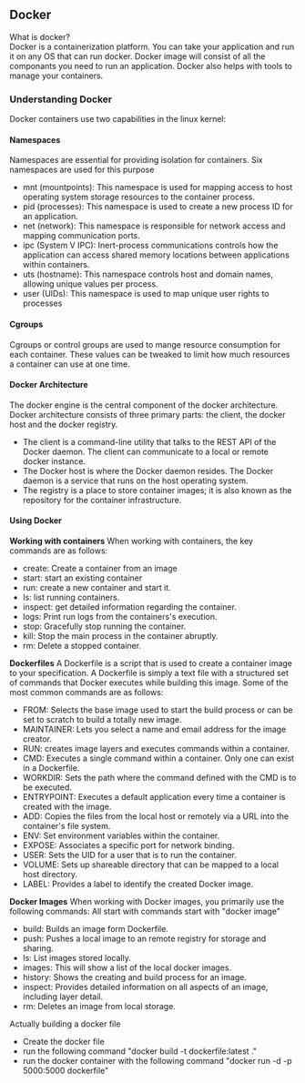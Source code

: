 
## Docker
What is docker?  
Docker is a containerization platform. You can take your application and run it on any OS that can run docker. Docker image will consist of all the componants you need to run an application. Docker also helps with tools to manage your containers.

### Understanding Docker
Docker containers use two capabilities in the linux kernel:  
#### Namespaces
Namespaces are essential for providing isolation for containers. Six namespaces are used for this purpose
- mnt (mountpoints): This namespace is used for mapping access to host operating system storage resources to the container process.
- pid (processes): This namespace is used to create a new process ID for an application.
- net (network): This namespace is responsible for network access and mapping communication ports.
- ipc (System V IPC): Inert-process communications controls how the application can access shared memory locations between applications within containers.
- uts (hostname): This namespace controls host and domain names, allowing unique values per process.
- user (UIDs): This namespace is used to map unique user rights to processes
#### Cgroups
Cgroups or control groups are used to mange resource consumption for each container. These values can be tweaked to limit how much resources a container can use at one time.

#### Docker Architecture
The docker engine is the central component of the docker architecture. Docker architecture consists of three primary parts: the client, the docker host and the docker registry.
- The client is a command-line utility that talks to the REST API of the Docker daemon. The client can communicate to a local or remote docker instance.
- The Docker host is where the Docker daemon resides. The Docker daemon is a service that runs on the host operating system.
- The registry is a place to store container images; it is also known as the repository for the container infrastructure. 

#### Using Docker

<b>Working with containers</b>
When working with containers, the key commands are as follows:
- create: Create a container from an image
- start: start an existing container
- run: create a new container and start it.
- ls: list running containers.
- inspect: get detailed information regarding the container.
- logs: Print run logs from the containers's execution.
- stop: Gracefully stop running the container.
- kill: Stop the main process in the container abruptly.
- rm: Delete a stopped container.

<b>Dockerfiles</b>
A Dockerfile is a script that is used to create a container image to your specification. A Dockerfile is simply a text file with a structured set of commands that Docker executes while building this image. Some of the most common commands are as follows:
- FROM: Selects the base image used to start the build process or can be set to scratch to build a totally new image.
- MAINTAINER: Lets you select a name and email address for the image creator.
- RUN: creates image layers and executes commands within a container.
- CMD: Executes a single command within a container. Only one can exist in a Dockerfile.
- WORKDIR: Sets the path where the command defined with the CMD is to be executed.
- ENTRYPOINT: Executes a default application every time a container is created with the image.
- ADD: Copies the files from the local host or remotely via a URL into the container's file system.
- ENV: Set environment variables within the container.
- EXPOSE: Associates a specific port for network binding.
- USER: Sets the UID for a user that is to run the container.
- VOLUME: Sets up shareable directory that can be mapped to a local host directory.
- LABEL: Provides a label to identify the created Docker image.

<b>Docker Images</b>
When working with Docker images, you primarily use the following commands:
All start with commands start with "docker image"
- build: Builds an image form Dockerfile.
- push: Pushes a local image to an remote registry for storage and sharing.
- ls: List images stored locally.
- images: This will show a list of the local docker images.
- history: Shows the creating and build process for an image.
- inspect: Provides detailed information on all aspects of an image, including layer detail.
- rm: Deletes an image from local storage.


Actually building a docker file
- Create the docker file
- run the following command "docker build  -t dockerfile:latest ."
- run the docker container with the following command "docker run -d -p 5000:5000  dockerfile"